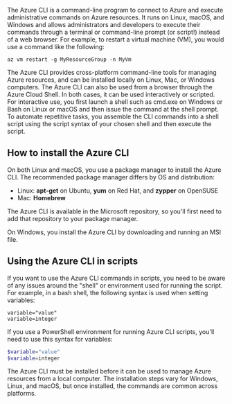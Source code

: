 The Azure CLI is a command-line program to connect to Azure and execute administrative commands on Azure resources. It runs on Linux, macOS, and Windows and allows administrators and developers to execute their commands through a terminal or command-line prompt (or script!) instead of a web browser. For example, to restart a virtual machine (VM), you would use a command like the following:

 ```azurecli
 az vm restart -g MyResourceGroup -n MyVm
 ```

The Azure CLI provides cross-platform command-line tools for managing Azure resources, and can be installed locally on Linux, Mac, or Windows computers. The Azure CLI can also be used from a browser through the Azure Cloud Shell. In both cases, it can be used interactively or scripted. For interactive use, you first launch a shell such as cmd.exe on Windows or Bash on Linux or macOS and then issue the command at the shell prompt. To automate repetitive tasks, you assemble the CLI commands into a shell script using the script syntax of your chosen shell and then execute the script.

## How to install the Azure CLI

On both Linux and macOS, you use a package manager to install the Azure CLI. The recommended package manager differs by OS and distribution:

- Linux: **apt-get** on Ubuntu, **yum** on Red Hat, and **zypper** on OpenSUSE
- Mac: **Homebrew**

The Azure CLI is available in the Microsoft repository, so you'll first need to add that repository to your package manager.

On Windows, you install the Azure CLI by downloading and running an MSI file.

## Using the Azure CLI in scripts

If you want to use the Azure CLI commands in scripts, you need to be aware of any issues around the "shell" or environment used for running the script. For example, in a bash shell, the following syntax is used when setting variables:

```azurecli
variable="value"
variable=integer
```

If you use a PowerShell environment for running Azure CLI scripts, you'll need to use this syntax for variables:

```powershell
$variable="value"
$variable=integer
```

The Azure CLI must be installed before it can be used to manage Azure resources from a local computer. The installation steps vary for Windows, Linux, and macOS, but once installed, the commands are common across platforms.
